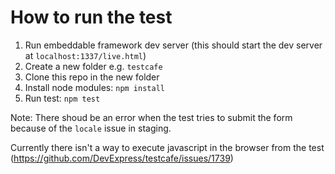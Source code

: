 # How to run the test

1. Run embeddable framework dev server (this should start the dev server at `localhost:1337/live.html`)
1. Create a new folder e.g. `testcafe`
1. Clone this repo in the new folder
1. Install node modules: `npm install`
1. Run test: `npm test`

Note: There shoud be an error when the test tries to submit the form because of the `locale` issue in staging. 

Currently there isn't a way to execute javascript in the browser from the test (https://github.com/DevExpress/testcafe/issues/1739)
